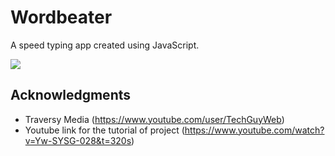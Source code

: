 # Wordbeater

A speed typing app created using JavaScript.

![](https://i.imgur.com/eA5fKvu.gif)


## Acknowledgments

- Traversy Media (https://www.youtube.com/user/TechGuyWeb)
- Youtube link for the tutorial of project (https://www.youtube.com/watch?v=Yw-SYSG-028&t=320s)